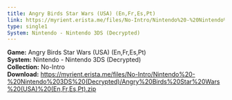 ```yaml
---
title: Angry Birds Star Wars (USA) (En,Fr,Es,Pt)
link: https://myrient.erista.me/files/No-Intro/Nintendo%20-%20Nintendo%203DS%20(Decrypted)/Angry%20Birds%20Star%20Wars%20(USA)%20(En,Fr,Es,Pt).zip
type: single1
System: Nintendo - Nintendo 3DS (Decrypted)
---
```

<b>Game:</b> Angry Birds Star Wars (USA) (En,Fr,Es,Pt)<br>
<b>System:</b> Nintendo - Nintendo 3DS (Decrypted)<br>
<b>Collection:</b> No-Intro<br>
<b>Download:</b> https://myrient.erista.me/files/No-Intro/Nintendo%20-%20Nintendo%203DS%20(Decrypted)/Angry%20Birds%20Star%20Wars%20(USA)%20(En,Fr,Es,Pt).zip